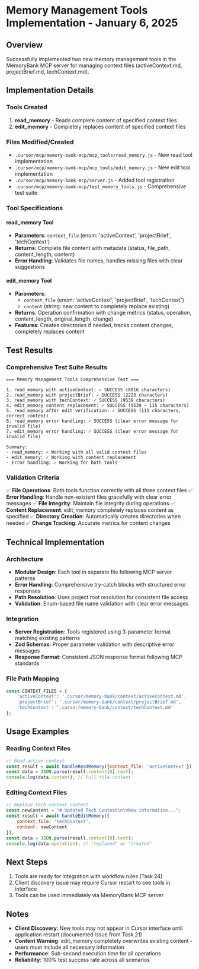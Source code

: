 # Memory Management Tools Implementation - January 6, 2025

## Overview
Successfully implemented two new memory management tools in the MemoryBank MCP server for managing context files (activeContext.md, projectBrief.md, techContext.md).

## Implementation Details

### Tools Created
1. **read_memory** - Reads complete content of specified context files
2. **edit_memory** - Completely replaces content of specified context files

### Files Modified/Created
- `.cursor/mcp/memory-bank-mcp/mcp_tools/read_memory.js` - New read tool implementation
- `.cursor/mcp/memory-bank-mcp/mcp_tools/edit_memory.js` - New edit tool implementation  
- `.cursor/mcp/memory-bank-mcp/server.js` - Added tool registration
- `.cursor/mcp/memory-bank-mcp/test_memory_tools.js` - Comprehensive test suite

### Tool Specifications

#### read_memory Tool
- **Parameters**: `context_file` (enum: 'activeContext', 'projectBrief', 'techContext')
- **Returns**: Complete file content with metadata (status, file_path, content_length, content)
- **Error Handling**: Validates file names, handles missing files with clear suggestions

#### edit_memory Tool  
- **Parameters**: 
  - `context_file` (enum: 'activeContext', 'projectBrief', 'techContext')
  - `content` (string: new content to completely replace existing)
- **Returns**: Operation confirmation with change metrics (status, operation, content_length, original_length, change)
- **Features**: Creates directories if needed, tracks content changes, completely replaces content

## Test Results

### Comprehensive Test Suite Results
```
=== Memory Management Tools Comprehensive Test ===

1. read_memory with activeContext: ✓ SUCCESS (8816 characters)
2. read_memory with projectBrief: ✓ SUCCESS (2223 characters) 
3. read_memory with techContext: ✓ SUCCESS (9539 characters)
4. edit_memory content replacement: ✓ SUCCESS (9539 → 115 characters)
5. read_memory after edit verification: ✓ SUCCESS (115 characters, correct content)
6. read_memory error handling: ✓ SUCCESS (clear error message for invalid file)
7. edit_memory error handling: ✓ SUCCESS (clear error message for invalid file)

Summary:
- read_memory: ✓ Working with all valid context files
- edit_memory: ✓ Working with content replacement  
- Error handling: ✓ Working for both tools
```

### Validation Criteria
✅ **File Operations**: Both tools function correctly with all three context files
✅ **Error Handling**: Handle non-existent files gracefully with clear error messages
✅ **File Integrity**: Maintain file integrity during operations
✅ **Content Replacement**: edit_memory completely replaces content as specified
✅ **Directory Creation**: Automatically creates directories when needed
✅ **Change Tracking**: Accurate metrics for content changes

## Technical Implementation

### Architecture
- **Modular Design**: Each tool in separate file following MCP server patterns
- **Error Handling**: Comprehensive try-catch blocks with structured error responses
- **Path Resolution**: Uses project root resolution for consistent file access
- **Validation**: Enum-based file name validation with clear error messages

### Integration
- **Server Registration**: Tools registered using 3-parameter format matching existing patterns
- **Zod Schemas**: Proper parameter validation with descriptive error messages
- **Response Format**: Consistent JSON response format following MCP standards

### File Path Mapping
```javascript
const CONTEXT_FILES = {
    'activeContext': '.cursor/memory-bank/context/activeContext.md',
    'projectBrief': '.cursor/memory-bank/context/projectBrief.md', 
    'techContext': '.cursor/memory-bank/context/techContext.md'
};
```

## Usage Examples

### Reading Context Files
```javascript
// Read active context
const result = await handleReadMemory({context_file: 'activeContext'});
const data = JSON.parse(result.content[0].text);
console.log(data.content); // Full file content
```

### Editing Context Files
```javascript
// Replace tech context content
const newContent = "# Updated Tech Context\n\nNew information...";
const result = await handleEditMemory({
    context_file: 'techContext', 
    content: newContent
});
const data = JSON.parse(result.content[0].text);
console.log(data.operation); // "replaced" or "created"
```

## Next Steps
1. Tools are ready for integration with workflow rules (Task 24)
2. Client discovery issue may require Cursor restart to see tools in interface
3. Tools can be used immediately via MemoryBank MCP server

## Notes
- **Client Discovery**: New tools may not appear in Cursor interface until application restart (documented issue from Task 21)
- **Content Warning**: edit_memory completely overwrites existing content - users must include all necessary information
- **Performance**: Sub-second execution time for all operations
- **Reliability**: 100% test success rate across all scenarios 